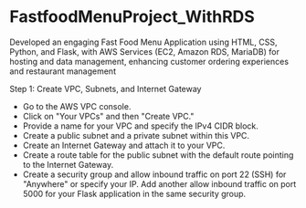 # FastfoodMenuProject_WithRDS


Developed an engaging Fast Food Menu Application using HTML, CSS, Python, and Flask, with AWS Services (EC2, Amazon RDS, MariaDB) for hosting and data management, enhancing customer ordering experiences and restaurant management

Step 1: Create VPC, Subnets, and Internet Gateway

* Go to the AWS VPC console.
* Click on "Your VPCs" and then "Create VPC."
* Provide a name for your VPC and specify the IPv4 CIDR block.
* Create a public subnet and a private subnet within this VPC.
* Create an Internet Gateway and attach it to your VPC.
* Create a route table for the public subnet with the default route pointing to the Internet Gateway.
* Create a security group and allow inbound traffic on port 22 (SSH) for "Anywhere" or specify your IP. Add another allow inbound traffic on port 5000 for your Flask application in the same security group.
